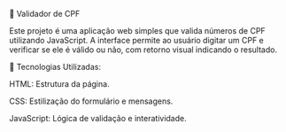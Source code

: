 📝 Validador de CPF

Este projeto é uma aplicação web simples que valida números de CPF utilizando JavaScript. A interface permite ao usuário digitar um CPF e verificar se ele é válido ou não, com retorno visual indicando o resultado.

🚀 Tecnologias Utilizadas:

HTML: Estrutura da página.

CSS: Estilização do formulário e mensagens.

JavaScript: Lógica de validação e interatividade.


